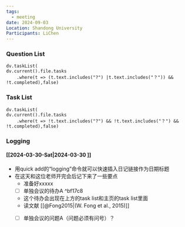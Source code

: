 ```yaml
---
tags:
  - meeting
date: 2024-09-03
Location: Shandong University
Participants: LiChen
---
```


### Question List
```dataviewjs
dv.taskList(
dv.current().file.tasks
    .where(t => (t.text.includes("?") |t.text.includes("？")) && !t.completed),false)
```
### Task List
```dataviewjs
dv.taskList(
dv.current().file.tasks
    .where(t => !t.text.includes("?") && !t.text.includes("？") && !t.completed),false)
```

### Logging

#### [[2024-03-30-Sat|2024-03-30 ]]

- 用quick add的“logging”命令就可以快速插入日记链接作为日期标题
- 在这天和这位老师开完会后记下来了一些要点
	- 准备好xxxxx
	- [ ] 单独会议的待办A ^bf17c8
	- 这个待办会出现在上方的task list和主页的task list里面
	- 读文献 [[@Fong2015|(W. Fong et al., 2015)]]
	- [ ] 单独会议的问题A（问题必须有问号）？


